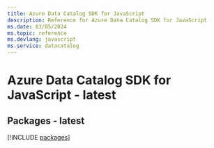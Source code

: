 ```yaml
---
title: Azure Data Catalog SDK for JavaScript
description: Reference for Azure Data Catalog SDK for JavaScript
ms.date: 03/05/2024
ms.topic: reference
ms.devlang: javascript
ms.service: datacatalog
---
```

# Azure Data Catalog SDK for JavaScript - latest
## Packages - latest
[!INCLUDE [packages](data-catalog-index.md)]